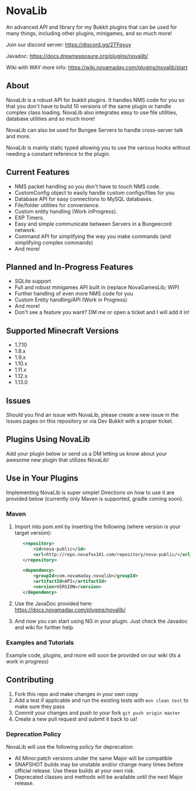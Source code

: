 # NovaLib

An advanced API and library for my Bukkit plugins that can be used for many things, including other plugins, minigames, and so much more!

Join our discord server: https://discord.gg/2TFqyuy

Javadoc: https://docs.dreamexposure.org/plugins/novalib/

Wiki with WAY more info: https://wiki.novamaday.com/plugins/novalib/start

## About

NovaLib is a robust API for bukkit plugins. It handles NMS code for you so that you don't have to build 10 versions of the same plugin or handle complex class loading. NovaLib also integrates easy to use file utilities, database utilities and so much more!

NovaLib can also be used for Bungee Servers to handle cross-server talk and more.

NovaLib is mainly static typed allowing you to use the various hooks without needing a constant reference to the plugin.

## Current Features

- NMS packet handling so you don't have to touch NMS code.
- CustomConfig object to easily handle custom configs/files for you
- Database API for easy connections to MySQL databases.
- File/folder utilities for convenience.
- Custom entity handling (Work inProgress).
- EXP Timers.
- Easy and simple communicate between Servers in a Bungeecord network.
- Command API for simplifying the way you make commands (and simplifying complex commands)
- And more!


## Planned and In-Progress Features

- SQLite support
- Full and robust minigames API built in (replace NovaGamesLib; WIP)
- Further handling of even more NMS code for you
- Custom Entity handling/API (Work in Progress)
- And more!
- Don't see a feature you want? DM me or open a ticket and I will add it in!

## Supported Minecraft Versions

- 1.7.10
- 1.8.x
- 1.9.x
- 1.10.x
- 1.11.x
- 1.12.x
- 1.13.0

## Issues
Should you find an issue with NovaLib, please create a new issue in the Issues pages on this repository or via Dev Bukkit with a proper ticket.

## Plugins Using NovaLib
Add your plugin below or send us a DM letting us know about your awesome new plugin that utilizes NovaLib!

## Use in Your Plugins
Implementing NovaLib is super simple!
Directions on how to use it are provided below (currently only Maven is supported, gradle coming soon).
### Maven
1. Import into pom.xml by inserting the following (where version is your target version):
    ```xml
       <repository>
           <id>nova-public</id>
           <url>http://repo.novafox161.com/repository/nova-public/</url>
       </repository>
    ```
    
    ```xml
       <dependency>
           <groupId>com.novamaday.novalib</groupId>
           <artifactId>API</artifactId>
           <version>VERSION</version>
       </dependency>
    ```
2. Use the JavaDoc provided here: https://docs.novamaday.com/plugins/novalib/

3. And now you can start using NG in your plugin. Just check the Javadoc and wiki for further help.
   
### Examples and Tutorials
Example code, plugins, and more will soon be provided on our wiki (its a work in progress)

## Contributing
1. Fork this repo and make changes in your own copy
2. Add a test if applicable and run the existing tests with `mvn clean test` to make sure they pass
3. Commit your changes and push to your fork `git push origin master`
4. Create a new pull request and submit it back to us!

### Deprecation Policy

NovaLib will use the following policy for deprecation:

- All Minor.patch versions under the same Major will be compatible
- SNAPSHOT builds may be unstable and/or change many times before official release. Use these builds at your own risk.
- Deprecated classes and methods will be available until the next Major release.